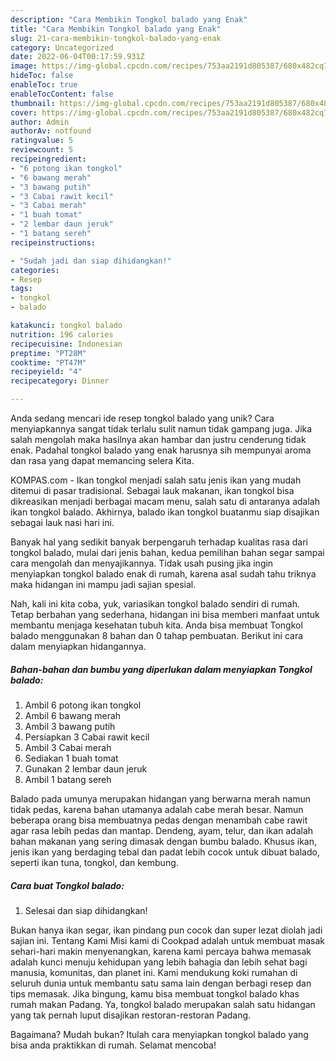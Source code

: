```yaml
---
description: "Cara Membikin Tongkol balado yang Enak"
title: "Cara Membikin Tongkol balado yang Enak"
slug: 21-cara-membikin-tongkol-balado-yang-enak
category: Uncategorized
date: 2022-06-04T00:17:59.931Z
image: https://img-global.cpcdn.com/recipes/753aa2191d805387/680x482cq70/tongkol-balado-foto-resep-utama.jpg
hideToc: false
enableToc: true
enableTocContent: false
thumbnail: https://img-global.cpcdn.com/recipes/753aa2191d805387/680x482cq70/tongkol-balado-foto-resep-utama.jpg
cover: https://img-global.cpcdn.com/recipes/753aa2191d805387/680x482cq70/tongkol-balado-foto-resep-utama.jpg
author: Admin
authorAv: notfound
ratingvalue: 5
reviewcount: 5
recipeingredient:
- "6 potong ikan tongkol"
- "6 bawang merah"
- "3 bawang putih"
- "3 Cabai rawit kecil"
- "3 Cabai merah"
- "1 buah tomat"
- "2 lembar daun jeruk"
- "1 batang sereh"
recipeinstructions:

- "Sudah jadi dan siap dihidangkan!"
categories:
- Resep
tags:
- tongkol
- balado

katakunci: tongkol balado 
nutrition: 196 calories
recipecuisine: Indonesian
preptime: "PT28M"
cooktime: "PT47M"
recipeyield: "4"
recipecategory: Dinner

---
```





Anda sedang mencari ide resep tongkol balado yang unik? Cara menyiapkannya sangat tidak terlalu sulit namun tidak gampang juga. Jika salah mengolah maka hasilnya akan hambar dan justru cenderung tidak enak. Padahal tongkol balado yang enak harusnya sih mempunyai aroma dan rasa yang dapat memancing selera Kita.





KOMPAS.com - Ikan tongkol menjadi salah satu jenis ikan yang mudah ditemui di pasar tradisional. Sebagai lauk makanan, ikan tongkol bisa dikreasikan menjadi berbagai macam menu, salah satu di antaranya adalah ikan tongkol balado. Akhirnya, balado ikan tongkol buatanmu siap disajikan sebagai lauk nasi hari ini.

Banyak hal yang sedikit banyak berpengaruh terhadap kualitas rasa dari tongkol balado, mulai dari jenis bahan, kedua pemilihan bahan segar sampai cara mengolah dan menyajikannya. Tidak usah pusing jika ingin menyiapkan tongkol balado enak di rumah, karena asal sudah tahu triknya maka hidangan ini mampu jadi sajian spesial.






Nah, kali ini kita coba, yuk, variasikan tongkol balado sendiri di rumah. Tetap berbahan yang sederhana, hidangan ini bisa memberi manfaat untuk membantu menjaga kesehatan tubuh kita. Anda bisa membuat Tongkol balado menggunakan 8 bahan dan 0 tahap pembuatan. Berikut ini cara dalam menyiapkan hidangannya.

<!--inarticleads1-->

##### Bahan-bahan dan bumbu yang diperlukan dalam menyiapkan Tongkol balado:

1. Ambil 6 potong ikan tongkol
1. Ambil 6 bawang merah
1. Ambil 3 bawang putih
1. Persiapkan 3 Cabai rawit kecil
1. Ambil 3 Cabai merah
1. Sediakan 1 buah tomat
1. Gunakan 2 lembar daun jeruk
1. Ambil 1 batang sereh


Balado pada umunya merupakan hidangan yang berwarna merah namun tidak pedas, karena bahan utamanya adalah cabe merah besar. Namun beberapa orang bisa membuatnya pedas dengan menambah cabe rawit agar rasa lebih pedas dan mantap. Dendeng, ayam, telur, dan ikan adalah bahan makanan yang sering dimasak dengan bumbu balado. Khusus ikan, jenis ikan yang berdaging tebal dan padat lebih cocok untuk dibuat balado, seperti ikan tuna, tongkol, dan kembung. 

<!--inarticleads2-->

##### Cara buat Tongkol balado:


1. Selesai dan siap dihidangkan!

Bukan hanya ikan segar, ikan pindang pun cocok dan super lezat diolah jadi sajian ini. Tentang Kami Misi kami di Cookpad adalah untuk membuat masak sehari-hari makin menyenangkan, karena kami percaya bahwa memasak adalah kunci menuju kehidupan yang lebih bahagia dan lebih sehat bagi manusia, komunitas, dan planet ini. Kami mendukung koki rumahan di seluruh dunia untuk membantu satu sama lain dengan berbagi resep dan tips memasak. Jika bingung, kamu bisa membuat tongkol balado khas rumah makan Padang. Ya, tongkol balado merupakan salah satu hidangan yang tak pernah luput disajikan restoran-restoran Padang. 

Bagaimana? Mudah bukan? Itulah cara menyiapkan tongkol balado yang bisa anda praktikkan di rumah. Selamat mencoba!
